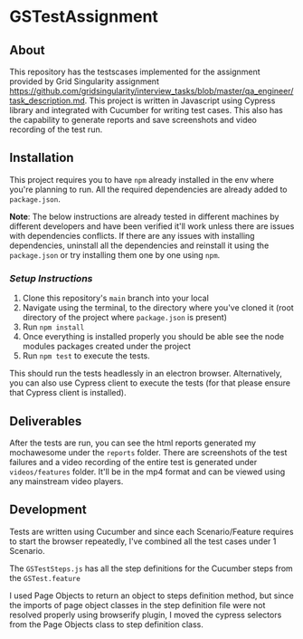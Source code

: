 # GSTestAssignment


## About

This repository has the testscases implemented for the assignment provided by Grid Singularity assignment https://github.com/gridsingularity/interview_tasks/blob/master/qa_engineer/task_description.md. This project is written in Javascript using Cypress library and integrated with Cucumber for writing test cases. This also has the capability to generate reports and save screenshots and video recording of the test run.


## Installation

This project requires you to have `npm` already installed in the env where you're planning to run. All the required dependencies are already added to `package.json`.

**Note**: The below instructions are already tested in different machines by different developers and have been verified it'll work unless there are issues with dependencies conflicts. If there are any issues with installing dependencies, uninstall all the dependencies and reinstall it using the `package.json` or try installing them one by one using `npm`.

### _Setup Instructions_

1. Clone this repository's `main` branch into your local
2. Navigate using the terminal, to the directory where you've cloned it (root directory of the project where `package.json` is present)
3. Run `npm install`
4. Once everything is installed properly you should be able see the node modules packages created under the project
5. Run `npm test` to execute the tests. 

This should run the tests headlessly in an electron browser. Alternatively, you can also use Cypress client to execute the tests (for that please ensure that Cypress client is installed).



## Deliverables

After the tests are run, you can see the html reports generated my mochawesome under the `reports` folder.
There are screenshots of the test failures and a video recording of the entire test is generated under `videos/features` folder. It'll be in the mp4 format and can be viewed using any mainstream video players.

## Development

Tests are written using Cucumber and since each Scenario/Feature requires to start the browser repeatedly, I've combined all the test cases under 1 Scenario. 

The `GSTestSteps.js` has all the step definitions for the Cucumber steps from the `GSTest.feature`

I used Page Objects to return an object to steps definition method, but since the imports of page object classes in the step definition file were not resolved properly using browserify plugin, I moved the cypress selectors from the Page Objects class to step definition class.
